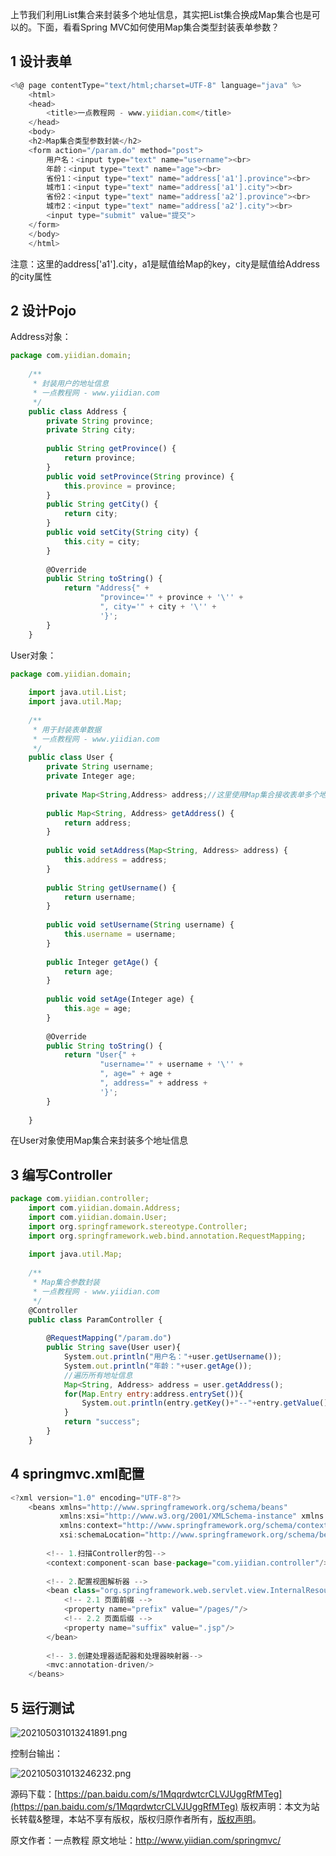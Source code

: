 


上节我们利用List集合来封装多个地址信息，其实把List集合换成Map集合也是可以的。下面，看看Spring MVC如何使用Map集合类型封装表单参数？

## 1 设计表单


```js 
<%@ page contentType="text/html;charset=UTF-8" language="java" %>
    <html>
    <head>
        <title>一点教程网 - www.yiidian.com</title>
    </head>
    <body>
    <h2>Map集合类型参数封装</h2>
    <form action="/param.do" method="post">
        用户名：<input type="text" name="username"><br>
        年龄：<input type="text" name="age"><br>
        省份1：<input type="text" name="address['a1'].province"><br>
        城市1：<input type="text" name="address['a1'].city"><br>
        省份2：<input type="text" name="address['a2'].province"><br>
        城市2：<input type="text" name="address['a2'].city"><br>
        <input type="submit" value="提交">
    </form>
    </body>
    </html>
```

注意：这里的address['a1'].city，a1是赋值给Map的key，city是赋值给Address的city属性

## 2 设计Pojo

Address对象：

```js 
package com.yiidian.domain;
    
    /**
     * 封装用户的地址信息
     * 一点教程网 - www.yiidian.com
     */
    public class Address {
        private String province;
        private String city;
    
        public String getProvince() {
            return province;
        }
        public void setProvince(String province) {
            this.province = province;
        }
        public String getCity() {
            return city;
        }
        public void setCity(String city) {
            this.city = city;
        }
    
        @Override
        public String toString() {
            return "Address{" +
                    "province='" + province + '\'' +
                    ", city='" + city + '\'' +
                    '}';
        }
    }
```

User对象：


```js 
package com.yiidian.domain;
    
    import java.util.List;
    import java.util.Map;
    
    /**
     * 用于封装表单数据
     * 一点教程网 - www.yiidian.com
     */
    public class User {
        private String username;
        private Integer age;
    
        private Map<String,Address> address;//这里使用Map集合接收表单多个地址信息
    
        public Map<String, Address> getAddress() {
            return address;
        }
    
        public void setAddress(Map<String, Address> address) {
            this.address = address;
        }
    
        public String getUsername() {
            return username;
        }
    
        public void setUsername(String username) {
            this.username = username;
        }
    
        public Integer getAge() {
            return age;
        }
    
        public void setAge(Integer age) {
            this.age = age;
        }
    
        @Override
        public String toString() {
            return "User{" +
                    "username='" + username + '\'' +
                    ", age=" + age +
                    ", address=" + address +
                    '}';
        }
    
    }
```

在User对象使用Map集合来封装多个地址信息

## 3 编写Controller


```js 
package com.yiidian.controller;
    import com.yiidian.domain.Address;
    import com.yiidian.domain.User;
    import org.springframework.stereotype.Controller;
    import org.springframework.web.bind.annotation.RequestMapping;
    
    import java.util.Map;
    
    /**
     * Map集合参数封装
     * 一点教程网 - www.yiidian.com
     */
    @Controller
    public class ParamController {
    
        @RequestMapping("/param.do")
        public String save(User user){
            System.out.println("用户名："+user.getUsername());
            System.out.println("年龄："+user.getAge());
            //遍历所有地址信息
            Map<String, Address> address = user.getAddress();
            for(Map.Entry entry:address.entrySet()){
                System.out.println(entry.getKey()+"--"+entry.getValue());
            }
            return "success";
        }
    }
```

## 4 springmvc.xml配置


```js 
<?xml version="1.0" encoding="UTF-8"?>
    <beans xmlns="http://www.springframework.org/schema/beans"
           xmlns:xsi="http://www.w3.org/2001/XMLSchema-instance" xmlns:mvc="http://www.springframework.org/schema/mvc"
           xmlns:context="http://www.springframework.org/schema/context"
           xsi:schemaLocation="http://www.springframework.org/schema/beans http://www.springframework.org/schema/beans/spring-beans.xsd http://www.springframework.org/schema/mvc http://www.springframework.org/schema/mvc/spring-mvc.xsd http://www.springframework.org/schema/context http://www.springframework.org/schema/context/spring-context.xsd">
    
        <!-- 1.扫描Controller的包-->
        <context:component-scan base-package="com.yiidian.controller"/>
    
        <!-- 2.配置视图解析器 -->
        <bean class="org.springframework.web.servlet.view.InternalResourceViewResolver">
            <!-- 2.1 页面前缀 -->
            <property name="prefix" value="/pages/"/>
            <!-- 2.2 页面后缀 -->
            <property name="suffix" value=".jsp"/>
        </bean>
    
        <!-- 3.创建处理器适配器和处理器映射器-->
        <mvc:annotation-driven/>
    </beans>
```

## 5 运行测试

![202105031013241891.png](https://gitee.com/hezhiyuan007/java-study/raw/master/images/SpringMVC/c1b65cd0-f0e4-4944-86ce-15cd22831713.png)

控制台输出：

![202105031013246232.png](https://gitee.com/hezhiyuan007/java-study/raw/master/images/SpringMVC/81c8557a-01c5-4f44-88bb-d0073d91e9db.png)

源码下载：[https://pan.baidu.com/s/1MqqrdwtcrCLVJUggRfMTeg](https://pan.baidu.com/s/1MqqrdwtcrCLVJUggRfMTeg)
版权声明：本文为站长转载&整理，本站不享有版权，版权归原作者所有，[版权声明](https://gitee.com/hezhiyuan007/java-notes/raw/master/disclaimer.md)。




原文作者：一点教程 原文地址：http://www.yiidian.com/springmvc/